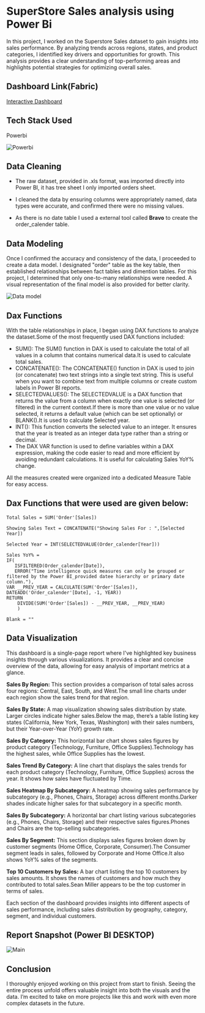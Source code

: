 
# SuperStore Sales analysis using Power Bi

In this project, I worked on the Superstore Sales dataset to gain insights into sales performance. By analyzing trends across regions, states, and product categories, I identified key drivers and opportunities for growth. This analysis provides a clear understanding of top-performing areas and highlights potential strategies for optimizing overall sales.
## Dashboard Link(Fabric)

[Interactive Dashboard](https://app.fabric.microsoft.com/view?r=eyJrIjoiZTI3YjA3MGMtYTY0Zi00ZWRkLWFhMWMtZjVhMjQ5MzY1YzRkIiwidCI6ImYyYWY5N2MyLTFiODUtNDQwOC05YTc5LTBjNjI0N2M4YTQ0YiJ9&pageName=ce2c7f5f81d829faa9a5)


## Tech Stack Used 

Powerbi

![Powerbi](https://github.com/user-attachments/assets/d705e3e8-95d9-4609-9a37-cdf7edc8b5b1)

## Data Cleaning

- The raw dataset, provided in .xls format, was imported directly into Power BI, it has tree sheet I only imported orders sheet.
 
- I cleaned the data by ensuring columns were appropriately named, data types were accurate, and confirmed there were no missing values. 

- As there is no date table I used a external tool called **Bravo** to create the order_calender table. 

## Data Modeling

Once I confirmed the accuracy and consistency of the data, I proceeded to create a data model. I designated "order" table as the  key table, then established relationships between fact tables and dimention tables. For this project, I determined that only one-to-many relationships were needed. A visual representation of the final model is also provided for better clarity.

![Data model](https://github.com/user-attachments/assets/abcc7b15-b12d-4a57-b8dc-11dbd67b5c2b)


## Dax Functions

With the table relationships in place, I began using DAX functions to analyze the dataset.Some of the most frequently used DAX functions included:

- SUM(): The SUM() function in DAX  is used to calculate the total of all values in a column that contains numerical data.It is used to calculate total sales.
- CONCATENATE(): The CONCATENATE() function in DAX is used to join (or concatenate) two text strings into a single text string. This is useful when you want to combine text from multiple columns or create custom labels in Power BI reports.
- SELECTEDVALUES(): The SELECTEDVALUE is a DAX function that returns the value from a column when exactly one value is selected (or filtered) in the current context.If there is more than one value or no value selected, it returns a default value (which can be set optionally) or BLANK().It is used to calculate Selected year.
- INT(): This function converts the selected value to an integer. It ensures that the year is treated as an integer data type rather than a string or decimal.
- The DAX VAR function is used to define variables within a DAX expression, making the code easier to read and more efficient by avoiding redundant calculations. It is useful for calculating Sales YoY% change.

All the measures created were organized into a dedicated Measure Table for easy access.

## Dax Functions that were used are given below:

```
Total Sales = SUM('Order'[Sales])

Showing Sales Text = CONCATENATE("Showing Sales For : ",[Selected Year])

Selected Year = INT(SELECTEDVALUE(Order_calender[Year]))

Sales YoY% = 
IF(
   ISFILTERED(Order_calender[Date]), 
   ERROR("Time intelligence quick measures can only be grouped or filtered by the Power BI_provided datee hierarchy or primary date column."),
VAR __PREV_YEAR = CALCULATE(SUM('Order'[Sales]), DATEADD('Order_calender'[Date], -1, YEAR))
RETURN
	DIVIDE(SUM('Order'[Sales]) - __PREV_YEAR, __PREV_YEAR)
    )

Blank = ""

```


## Data Visualization

This dashboard is a single-page report where I've highlighted key business insights through various visualizations. It provides a clear and concise overview of the data, allowing for easy analysis of important metrics at a glance.

**Sales By Region:** This section provides a comparison of total sales across four regions: Central, East, South, and West.The small line charts under each region show the sales trend for that region.

**Sales By State:** A map visualization showing sales distribution by state. Larger circles indicate higher sales.Below the map, there’s a table listing key states (California, New York, Texas, Washington) with their sales numbers, but their Year-over-Year (YoY) growth rate.

**Sales By Category:** This horizontal bar chart shows sales figures by product category (Technology, Furniture, Office Supplies).Technology has the highest sales, while Office Supplies has the lowest.

**Sales Trend By Category:** A line chart that displays the sales trends for each product category (Technology, Furniture, Office Supplies) across the year. It shows how sales have fluctuated by Time.

**Sales Heatmap By Subcategory:** A heatmap showing sales performance by subcategory (e.g., Phones, Chairs, Storage) across different months.Darker shades indicate higher sales for that subcategory in a specific month.

**Sales By Subcategory:** A horizontal bar chart listing various subcategories (e.g., Phones, Chairs, Storage) and their respective sales figures.Phones and Chairs are the top-selling subcategories. 

**Sales By Segment:** This section displays sales figures broken down by customer segments (Home Office, Corporate, Consumer).The Consumer segment leads in sales, followed by Corporate and Home Office.It also shows YoY% sales of the segments.

**Top 10 Customers by Sales:** A bar chart listing the top 10 customers by sales amounts. It shows the names of customers and how much they contributed to total sales.Sean Miller appears to be the top customer in terms of sales.

Each section of the dashboard provides insights into different aspects of sales performance, including sales distribution by geography, category, segment, and individual customers.



## Report Snapshot (Power BI DESKTOP)
![Main ](https://github.com/user-attachments/assets/38985abc-2ebb-4549-90e5-c817fe5aec36)


## Conclusion

I thoroughly enjoyed working on this project from start to finish. Seeing the entire process unfold offers valuable insight into both the visuals and the data. I’m excited to take on more projects like this and work with even more complex datasets in the future.

